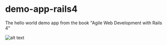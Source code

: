 # demo-app-rails4
The hello world demo app from the book "Agile Web Development with Rails 4"

![alt text](http://i.imgur.com/9e9sx.gif "Groovy Gandalf")
